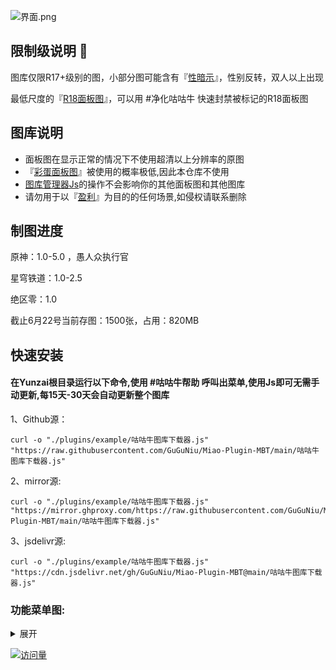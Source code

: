 ![界面.png](https://s2.loli.net/2024/03/09/ZGNrwVyPDbOx9Bf.png)

## 限制级说明 🚨
  图库仅限R17+级别的图，小部分图可能含有『<ins>性暗示</ins>』，性别反转，双人以上出现

  最低尺度的『<ins>R18面板图</ins>』，可以用 #净化咕咕牛 快速封禁被标记的R18面板图

## 图库说明
- 面板图在显示正常的情况下不使用超清以上分辨率的原图
- 『<ins>彩蛋面板图</ins>』被使用的概率极低,因此本仓库不使用
- <ins>图库管理器Js</ins>的操作不会影响你的其他面板图和其他图库
- 请勿用于以『<ins>盈利</ins>』为目的的任何场景,如侵权请联系删除

## 制图进度
原神：1.0-5.0 ，愚人众执行官

星穹铁道：1.0-2.5

绝区零：1.0

截止6月22号当前存图：1500张，占用：820MB
## 快速安装

 #### 在Yunzai根目录运行以下命令,使用 #咕咕牛帮助 呼叫出菜单,使用Js即可无需手动更新,每15天-30天会自动更新整个图库

1、Github源：

    curl -o "./plugins/example/咕咕牛图库下载器.js" "https://raw.githubusercontent.com/GuGuNiu/Miao-Plugin-MBT/main/咕咕牛图库下载器.js"
2、mirror源:

    curl -o "./plugins/example/咕咕牛图库下载器.js" "https://mirror.ghproxy.com/https://raw.githubusercontent.com/GuGuNiu/Miao-Plugin-MBT/main/咕咕牛图库下载器.js"
3、jsdelivr源:

    curl -o "./plugins/example/咕咕牛图库下载器.js" "https://cdn.jsdelivr.net/gh/GuGuNiu/Miao-Plugin-MBT@main/咕咕牛图库下载器.js"



### 功能菜单图:
<details><summary>展开</summary>

![help.png](https://s2.loli.net/2024/06/28/LQnN3oPCl1vgXIS.png)


</details>

<div align="left"> 
  
  [![访问量](https://profile-counter.glitch.me/Miao-Plugin-MBT/count.svg)](https://github.com/GuGuNiu/Miao-Plugin-MBT)
  
</div>
